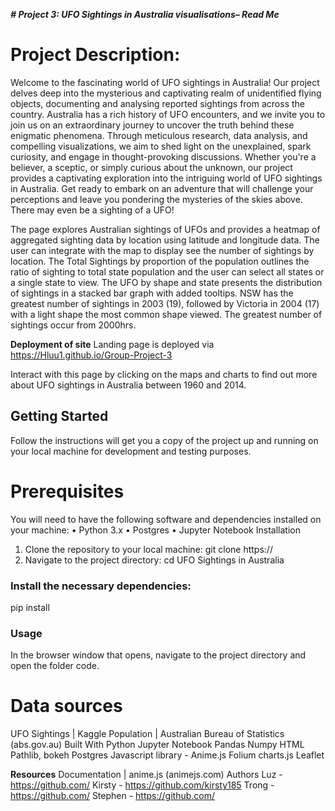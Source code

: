 ***# Project 3: UFO Sightings in Australia visualisations– Read Me***

# Project Description:
Welcome to the fascinating world of UFO sightings in Australia! Our project delves deep into the mysterious and captivating realm of unidentified flying objects, documenting and analysing reported sightings from across the country. Australia has a rich history of UFO encounters, and we invite you to join us on an extraordinary journey to uncover the truth behind these enigmatic phenomena. Through meticulous research, data analysis, and compelling visualizations, we aim to shed light on the unexplained, spark curiosity, and engage in thought-provoking discussions. Whether you're a believer, a sceptic, or simply curious about the unknown, our project provides a captivating exploration into the intriguing world of UFO sightings in Australia. Get ready to embark on an adventure that will challenge your perceptions and leave you pondering the mysteries of the skies above. There may even be a sighting of a UFO!

The page explores Australian sightings of UFOs and provides a heatmap of aggregated sighting data by location using latitude and longitude data. The user can integrate with the map to display see the number of sightings by location. The Total Sightings by proportion of the population outlines the ratio of sighting to total state population and the user can select all states or a single state to view. The UFO by shape and state presents the distribution of sightings in a stacked bar graph with added tooltips. NSW has the greatest number of sightings in 2003 (19), followed by Victoria in 2004 (17) with a light shape the most common shape viewed. The greatest number of sightings occur from 2000hrs. 

**Deployment of site**
Landing page is deployed via https://Hluu1.github.io/Group-Project-3

Interact with this page by clicking on the maps and charts to find out more about UFO sightings in Australia between 1960 and 2014.

## Getting Started
Follow the instructions will get you a copy of the project up and running on your local machine for development and testing purposes.

# Prerequisites
You will need to have the following software and dependencies installed on your machine:
•	Python 3.x
•	Postgres
•	Jupyter Notebook
Installation
1.	Clone the repository to your local machine:
git clone https://
2.	Navigate to the project directory:
cd UFO Sightings in Australia

### Install the necessary dependencies:
pip install 

### Usage
In the browser window that opens, navigate to the project directory and open the folder code.

# Data sources
UFO Sightings | Kaggle
Population | Australian Bureau of Statistics (abs.gov.au)
Built With
Python
Jupyter Notebook
Pandas
Numpy
HTML
Pathlib, bokeh
Postgres
Javascript library - Anime.js 
Folium
charts.js
Leaflet

**Resources**
Documentation | anime.js (animejs.com)
Authors
Luz - https://github.com/
Kirsty - https://github.com/kirsty185
Trong - https://github.com/
Stephen - https://github.com/


